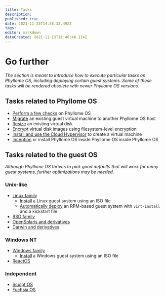```yaml
---
title: Tasks
description: 
published: true
date: 2021-11-25T14:58:32.492Z
tags: 
editor: markdown
dateCreated: 2021-11-13T11:40:46.114Z
---
```


# Go further

*The section is meant to introduce how to execute particular tasks on Phyllome OS, including deploying certain guest systems. Some of these tasks will be rendered obsolete with newer Phyllome OS versions.*

## Tasks related to Phyllome OS

* [Perform a few checks](/gofurther/checks) on Phyllome OS
* [Migrate](/gofurther/migrate) an existing guest virtual machine to another Phyllome OS host
* [Resize](/gofurther/resize) an existing virtual disk
* [Encrypt](/gofurther/encrypt) virtual disk images using filesystem-level encryption
* [Install and use the Cloud Hypervisor](/gofurther/cloud-hypervisor) to create a virtual machine
* [Inception](/gofurther/inception) or install Phyllome OS inside Phyllome OS inside Phyllome OS

## Tasks related to the guest OS

*Although Phyllome OS thrives to pick good defaults that will work for many guest systems, further optimizations may be needed.* 

### Unix-like
	
* [Linux family](/gofurther/linux)
	* [Install](/gofurther/install-guest) a Linux guest system using an ISO file
	* [Automatically deploy](/gofurther/virt-install) an RPM-based guest system with `virt-install` and a kickstart file 
* [BSD family](/gofurther/bsd)
* [OpenSolaris and derivatives](/gofurther/opensolaris)
* [Darwin and derivatives](/gofurther/darwin)

### Windows NT
	
* [Windows family](/gofurther/windows)
	* [Install](/gofurther/install-windows-guest) a Windows guest system using an ISO file
* [ReactOS](/gofurther/reactos)

### Independent

* [Sculpt OS](/gofurther/sculpt-os)
* [Fuchsia OS](/gofurther/fuchsia-os)
